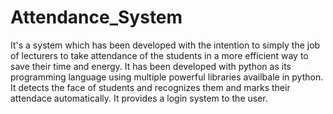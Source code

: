 # Attendance_System
It's a system which has been developed with the intention to simply the job of lecturers to take attendance of the students in a more efficient way to save their time and energy. 
It has been developed with python as its programming language using multiple powerful libraries availbale in python.
It detects the face of students and recognizes them and marks their attendace automatically.
It provides a login system to the user.
